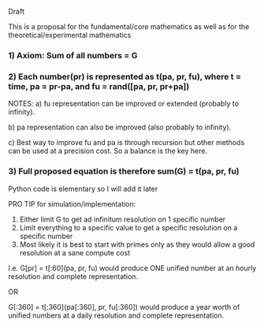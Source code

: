Draft

This is a proposal for the fundamental/core mathematics as well as for the theoretical/experimental mathematics

### 1) Axiom: Sum of all numbers = G

### 2) Each number(pr) is represented as t(pa, pr, fu), where t = time, pa = pr-pa, and fu = rand([pa, pr, pr+pa])

NOTES: 
a) fu representation can be improved or extended (probably to infinity).

b) pa representation can also be improved (also probably to infinity).

c) Best way to improve fu and pa is through recursion but other methods can be used at a precision cost. So a balance is the key here.

### 3) Full proposed equation is therefore sum(G) = t(pa, pr, fu)

Python code is elementary so I will add it later

PRO TIP for simulation/implementation:

1) Either limit G to get ad infinitum resolution on 1 specific number
2) Limit everything to a specific value to get a specific resolution on a specific number
3) Most likely it is best to start with primes only as they would allow a good resolution at a sane compute cost

I.e. G[pr] = t[:60](pa, pr, fu) would produce ONE unified number at an hourly resolution and complete representation.

OR 

G[:360] = t[:360](pa[:360], pr, fu[:360]) would produce a year worth of unified numbers at a daily resolution and complete representation.

